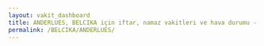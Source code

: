 ```yaml
---
layout: vakit_dashboard
title: ANDERLUES, BELCIKA için iftar, namaz vakitleri ve hava durumu - ilçe/eyalet seç
permalink: /BELCIKA/ANDERLUES/
---
```


<script type="text/javascript">
  var GLOBAL_COUNTRY = 'BELCIKA';
  var GLOBAL_CITY = 'ANDERLUES';
  var GLOBAL_STATE = '';
  var lat = 72;
  var lon = 21;
</script>
